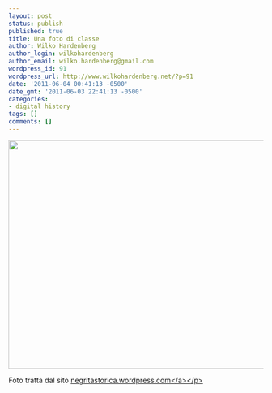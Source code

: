 ```yaml
---
layout: post
status: publish
published: true
title: Una foto di classe
author: Wilko Hardenberg
author_login: wilkohardenberg
author_email: wilko.hardenberg@gmail.com
wordpress_id: 91
wordpress_url: http://www.wilkohardenberg.net/?p=91
date: '2011-06-04 00:41:13 -0500'
date_gmt: '2011-06-03 22:41:13 -0500'
categories:
- digital history
tags: []
comments: []
---
```

<p><img class="alignnone" title="Una foto di classe" src="http:&#47;&#47;negritastorica.files.wordpress.com&#47;2011&#47;05&#47;foto-informatica.jpg" alt="" width="600" height="450" &#47;></p>
<p>Foto tratta dal sito <a href="http:&#47;&#47;negritastorica.wordpress.com">negritastorica.wordpress.com<&#47;a><&#47;p></p>
